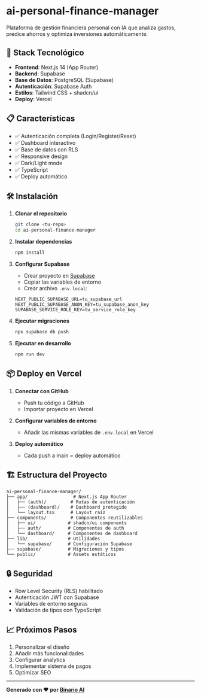 # ai-personal-finance-manager

Plataforma de gestión financiera personal con IA que analiza gastos, predice ahorros y optimiza inversiones automáticamente.

## 🚀 Stack Tecnológico

- **Frontend**: Next.js 14 (App Router)
- **Backend**: Supabase
- **Base de Datos**: PostgreSQL (Supabase)
- **Autenticación**: Supabase Auth
- **Estilos**: Tailwind CSS + shadcn/ui
- **Deploy**: Vercel

## 📋 Características

- ✅ Autenticación completa (Login/Register/Reset)
- ✅ Dashboard interactivo
- ✅ Base de datos con RLS
- ✅ Responsive design
- ✅ Dark/Light mode
- ✅ TypeScript
- ✅ Deploy automático

## 🛠️ Instalación

1. **Clonar el repositorio**
   ```bash
   git clone <tu-repo>
   cd ai-personal-finance-manager
   ```

2. **Instalar dependencias**
   ```bash
   npm install
   ```

3. **Configurar Supabase**
   - Crear proyecto en [Supabase](https://supabase.com)
   - Copiar las variables de entorno
   - Crear archivo `.env.local`:
   ```env
   NEXT_PUBLIC_SUPABASE_URL=tu_supabase_url
   NEXT_PUBLIC_SUPABASE_ANON_KEY=tu_supabase_anon_key
   SUPABASE_SERVICE_ROLE_KEY=tu_service_role_key
   ```

4. **Ejecutar migraciones**
   ```bash
   npx supabase db push
   ```

5. **Ejecutar en desarrollo**
   ```bash
   npm run dev
   ```

## 📦 Deploy en Vercel

1. **Conectar con GitHub**
   - Push tu código a GitHub
   - Importar proyecto en Vercel

2. **Configurar variables de entorno**
   - Añadir las mismas variables de `.env.local` en Vercel

3. **Deploy automático**
   - Cada push a main = deploy automático

## 🏗️ Estructura del Proyecto

```
ai-personal-finance-manager/
├── app/                 # Next.js App Router
│   ├── (auth)/         # Rutas de autenticación
│   ├── (dashboard)/    # Dashboard protegido
│   └── layout.tsx      # Layout raíz
├── components/         # Componentes reutilizables
│   ├── ui/            # shadcn/ui components
│   ├── auth/          # Componentes de auth
│   └── dashboard/     # Componentes de dashboard
├── lib/               # Utilidades
│   └── supabase/      # Configuración Supabase
├── supabase/          # Migraciones y tipos
└── public/            # Assets estáticos
```

## 🔒 Seguridad

- Row Level Security (RLS) habilitado
- Autenticación JWT con Supabase
- Variables de entorno seguras
- Validación de tipos con TypeScript

## 📈 Próximos Pasos

1. Personalizar el diseño
2. Añadir más funcionalidades
3. Configurar analytics
4. Implementar sistema de pagos
5. Optimizar SEO

---

**Generado con ❤️ por [Binario AI](https://binarioai.com)**